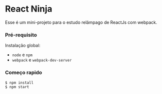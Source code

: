 # React Ninja

Esse é um mini-projeto para o estudo relâmpago de ReactJs com webpack.

### Pré-requisito

Instalação global:

  - `node` e `npm`
  - `webpack` e `webpack-dev-server`

### Começo rapido

```sh
$ npm install
$ npm start
```
